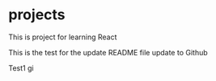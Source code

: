 # projects
This is project for learning React

This is the test for the update README file update to Github

Test1
gi